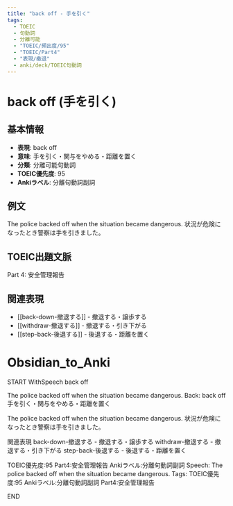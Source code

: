 ```yaml
---
title: "back off - 手を引く"
tags:
  - TOEIC
  - 句動詞
  - 分離可能
  - "TOEIC/頻出度/95"
  - "TOEIC/Part4"
  - "表現/撤退"
  - anki/deck/TOEIC句動詞
---
```


# back off (手を引く)

## 基本情報
- **表現**: back off
- **意味**: 手を引く・関与をやめる・距離を置く
- **分類**: 分離可能句動詞
- **TOEIC優先度**: 95
- **Ankiラベル**: 分離句動詞副詞

## 例文
The police backed off when the situation became dangerous.
状況が危険になったとき警察は手を引きました。

## TOEIC出題文脈
Part 4: 安全管理報告

## 関連表現
- [[back-down-撤退する]] - 撤退する・譲歩する
- [[withdraw-撤退する]] - 撤退する・引き下がる
- [[step-back-後退する]] - 後退する・距離を置く

# Obsidian_to_Anki
START
WithSpeech
back off

The police backed off when the situation became dangerous.
Back: 
back off
手を引く・関与をやめる・距離を置く

The police backed off when the situation became dangerous.
状況が危険になったとき警察は手を引きました。

関連表現
back-down-撤退する - 撤退する・譲歩する
withdraw-撤退する - 撤退する・引き下がる
step-back-後退する - 後退する・距離を置く

TOEIC優先度:95
Part4:安全管理報告
Ankiラベル:分離句動詞副詞
Speech: The police backed off when the situation became dangerous.
Tags: TOEIC優先度:95 Ankiラベル:分離句動詞副詞 Part4:安全管理報告
<!--ID: 1750466663845-->
END 